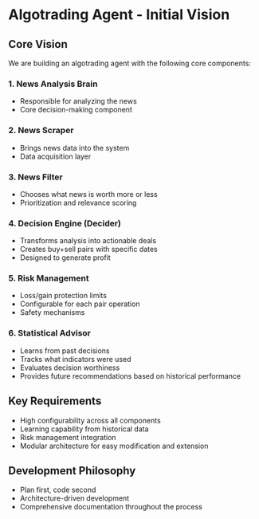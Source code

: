 # Algotrading Agent - Initial Vision

## Core Vision
We are building an algotrading agent with the following core components:

### 1. News Analysis Brain
- Responsible for analyzing the news
- Core decision-making component

### 2. News Scraper
- Brings news data into the system
- Data acquisition layer

### 3. News Filter
- Chooses what news is worth more or less
- Prioritization and relevance scoring

### 4. Decision Engine (Decider)
- Transforms analysis into actionable deals
- Creates buy+sell pairs with specific dates
- Designed to generate profit

### 5. Risk Management
- Loss/gain protection limits
- Configurable for each pair operation
- Safety mechanisms

### 6. Statistical Advisor
- Learns from past decisions
- Tracks what indicators were used
- Evaluates decision worthiness
- Provides future recommendations based on historical performance

## Key Requirements
- High configurability across all components
- Learning capability from historical data
- Risk management integration
- Modular architecture for easy modification and extension

## Development Philosophy
- Plan first, code second
- Architecture-driven development
- Comprehensive documentation throughout the process